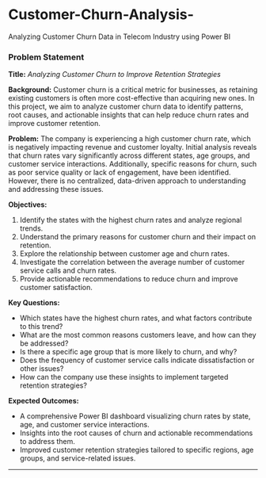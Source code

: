 # Customer-Churn-Analysis-
Analyzing Customer Churn Data in Telecom Industry using Power BI

### **Problem Statement**

**Title:** *Analyzing Customer Churn to Improve Retention Strategies*

**Background:**
Customer churn is a critical metric for businesses, as retaining existing customers is often more cost-effective than acquiring new ones. In this project, we aim to analyze customer churn data to identify patterns, root causes, and actionable insights that can help reduce churn rates and improve customer retention.

**Problem:**
The company is experiencing a high customer churn rate, which is negatively impacting revenue and customer loyalty. Initial analysis reveals that churn rates vary significantly across different states, age groups, and customer service interactions. Additionally, specific reasons for churn, such as poor service quality or lack of engagement, have been identified. However, there is no centralized, data-driven approach to understanding and addressing these issues.

**Objectives:**
1. Identify the states with the highest churn rates and analyze regional trends.
2. Understand the primary reasons for customer churn and their impact on retention.
3. Explore the relationship between customer age and churn rates.
4. Investigate the correlation between the average number of customer service calls and churn rates.
5. Provide actionable recommendations to reduce churn and improve customer satisfaction.

**Key Questions:**
- Which states have the highest churn rates, and what factors contribute to this trend?
- What are the most common reasons customers leave, and how can they be addressed?
- Is there a specific age group that is more likely to churn, and why?
- Does the frequency of customer service calls indicate dissatisfaction or other issues?
- How can the company use these insights to implement targeted retention strategies?

**Expected Outcomes:**
- A comprehensive Power BI dashboard visualizing churn rates by state, age, and customer service interactions.
- Insights into the root causes of churn and actionable recommendations to address them.
- Improved customer retention strategies tailored to specific regions, age groups, and service-related issues.

---


